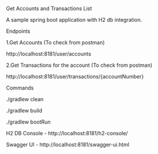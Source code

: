Get Accounts and Transactions List

A sample spring boot application with H2 db integration.

Endpoints

1.Get Accounts (To check from postman)

http://localhost:8181/user/accounts

2.Get Transactions for the account (To check from postman)

http://localhost:8181/user/transactions/{accountNumber}

Commands

./gradlew clean

./gradlew build

./gradlew bootRun

H2 DB Console - http://localhost:8181/h2-console/

Swagger UI - http://localhost:8181/swagger-ui.html

